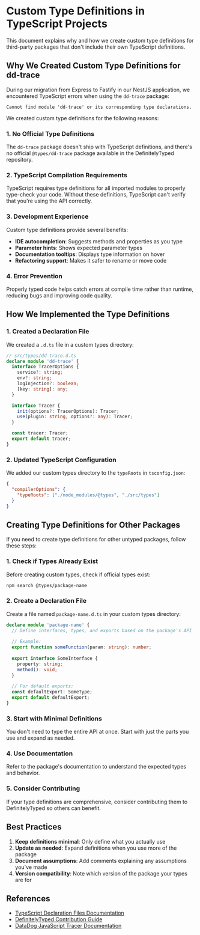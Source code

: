 # Custom Type Definitions in TypeScript Projects

This document explains why and how we create custom type definitions for third-party packages that don't include their own TypeScript definitions.

## Why We Created Custom Type Definitions for dd-trace

During our migration from Express to Fastify in our NestJS application, we encountered TypeScript errors when using the `dd-trace` package:

```
Cannot find module 'dd-trace' or its corresponding type declarations.
```

We created custom type definitions for the following reasons:

### 1. No Official Type Definitions

The `dd-trace` package doesn't ship with TypeScript definitions, and there's no official `@types/dd-trace` package available in the DefinitelyTyped repository.

### 2. TypeScript Compilation Requirements

TypeScript requires type definitions for all imported modules to properly type-check your code. Without these definitions, TypeScript can't verify that you're using the API correctly.

### 3. Development Experience

Custom type definitions provide several benefits:
- **IDE autocompletion**: Suggests methods and properties as you type
- **Parameter hints**: Shows expected parameter types
- **Documentation tooltips**: Displays type information on hover
- **Refactoring support**: Makes it safer to rename or move code

### 4. Error Prevention

Properly typed code helps catch errors at compile time rather than runtime, reducing bugs and improving code quality.

## How We Implemented the Type Definitions

### 1. Created a Declaration File

We created a `.d.ts` file in a custom types directory:

```typescript
// src/types/dd-trace.d.ts
declare module 'dd-trace' {
  interface TracerOptions {
    service?: string;
    env?: string;
    logInjection?: boolean;
    [key: string]: any;
  }

  interface Tracer {
    init(options?: TracerOptions): Tracer;
    use(plugin: string, options?: any): Tracer;
  }

  const tracer: Tracer;
  export default tracer;
}
```

### 2. Updated TypeScript Configuration

We added our custom types directory to the `typeRoots` in `tsconfig.json`:

```json
{
  "compilerOptions": {
    "typeRoots": ["./node_modules/@types", "./src/types"]
  }
}
```

## Creating Type Definitions for Other Packages

If you need to create type definitions for other untyped packages, follow these steps:

### 1. Check if Types Already Exist

Before creating custom types, check if official types exist:
```bash
npm search @types/package-name
```

### 2. Create a Declaration File

Create a file named `package-name.d.ts` in your custom types directory:

```typescript
declare module 'package-name' {
  // Define interfaces, types, and exports based on the package's API
  
  // Example:
  export function someFunction(param: string): number;
  
  export interface SomeInterface {
    property: string;
    method(): void;
  }
  
  // For default exports:
  const defaultExport: SomeType;
  export default defaultExport;
}
```

### 3. Start with Minimal Definitions

You don't need to type the entire API at once. Start with just the parts you use and expand as needed.

### 4. Use Documentation

Refer to the package's documentation to understand the expected types and behavior.

### 5. Consider Contributing

If your type definitions are comprehensive, consider contributing them to DefinitelyTyped so others can benefit.

## Best Practices

1. **Keep definitions minimal**: Only define what you actually use
2. **Update as needed**: Expand definitions when you use more of the package
3. **Document assumptions**: Add comments explaining any assumptions you've made
4. **Version compatibility**: Note which version of the package your types are for

## References

- [TypeScript Declaration Files Documentation](https://www.typescriptlang.org/docs/handbook/declaration-files/introduction.html)
- [DefinitelyTyped Contribution Guide](https://github.com/DefinitelyTyped/DefinitelyTyped/blob/master/README.md)
- [DataDog JavaScript Tracer Documentation](https://docs.datadoghq.com/tracing/trace_collection/dd_libraries/nodejs/) 